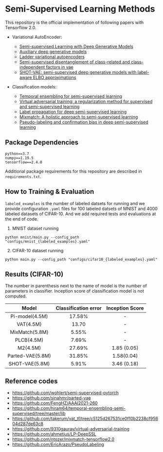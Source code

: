 # Semi-Supervised Learning Methods

This repository is the official implementation of following papers with Tensorflow 2.0. 

- Variational AutoEncoder:
  - [Semi-supervised Learning with Deep Generative Models](https://proceedings.neurips.cc/paper/2014/hash/d523773c6b194f37b938d340d5d02232-Abstract.html)
  - [Auxiliary deep generative models](http://proceedings.mlr.press/v48/maaloe16.html)
  - [Ladder variational autoencoders](https://proceedings.neurips.cc/paper/2016/file/6ae07dcb33ec3b7c814df797cbda0f87-Paper.pdf)
  - [Semi-supervised disentanglement of class-related and class-independent factors in vae](https://arxiv.org/pdf/2102.00892.pdf)
  - [SHOT-VAE: semi-supervised deep generative models with label-aware ELBO approximations](https://www.aaai.org/AAAI21Papers/AAAI-260.FengHZ.pdf)

- Classification models:
  - [Temporal ensembling for semi-supervised learning](https://arxiv.org/pdf/1610.02242.pdf?ref=https://githubhelp.com)
  - [Virtual adversarial training: a regularization method for supervised and semi-supervised learning](https://ieeexplore.ieee.org/stamp/stamp.jsp?arnumber=8417973)
  - [Label propagation for deep semi-supervised learning](https://openaccess.thecvf.com/content_CVPR_2019/papers/Iscen_Label_Propagation_for_Deep_Semi-Supervised_Learning_CVPR_2019_paper.pdf)
  - [Mixmatch: A holistic approach to semi-supervised learning](https://proceedings.neurips.cc/paper/2019/file/1cd138d0499a68f4bb72bee04bbec2d7-Paper.pdf)
  - [Pseudo-labeling and confirmation bias in deep semi-supervised learning](https://ieeexplore.ieee.org/stamp/stamp.jsp?arnumber=9207304)

## Package Dependencies

```setup
python==3.7
numpy==1.19.5
tensorflow==2.4.0
```
Additional package requirements for this repository are described in `requirements.txt`.

## How to Training & Evaluation  

`labeled_examples` is the number of labeled datsets for running and we provide configuration `.yaml` files for 100 labeled datsets of MNIST and 4000 labeled datasets of CIFAR-10. And we add required tests and evaluations at the end of code.

1. MNIST dataset running

```
python mnist/main.py --config_path "configs/mnist_{labeled_examples}.yaml"
```   

2. CIFAR-10 dataset running

```
python main.py --config_path "configs/cifar10_{labeled_examples}.yaml"
```   

## Results (CIFAR-10)

The number in parenthesis next to the name of model is the number of parameters in classifier. Inception score of classification model is not computed.

|       Model      | Classification error | Inception Score |
|:----------------:|:--------------------:|:---------------:|
| Pi-model(4.5M)   |               17.58% |               - |
| VAT(4.5M)        |                13.70 |               - |
| MixMatch(5.8M)   |                5.55% |               - |
| PLCB(4.5M)       |                7.69% |               - |
| M2(4.5M)         |               27.69% |     1.85 (0.05) |
| Parted-VAE(5.8M) |               31.85% |      1.58(0.04) |
| SHOT-VAE(5.8M)   |                5.91% |     3.46 (0.18) |

## Reference codes

- https://github.com/wohlert/semi-supervised-pytorch
- https://github.com/sinahmr/parted-vae
- https://github.com/FengHZ/AAAI2021-260
- https://github.com/hiram64/temporal-ensembling-semi-supervised/tree/master/lib
- https://github.com/takerum/vat_tf/tree/c5125d267531ce0f10b2238cf95604d287de63c8
- https://github.com/9310gaurav/virtual-adversarial-training
- https://github.com/ahmetius/LP-DeepSSL
- https://github.com/ntozer/mixmatch-tensorflow2.0
- https://github.com/EricArazo/PseudoLabeling
